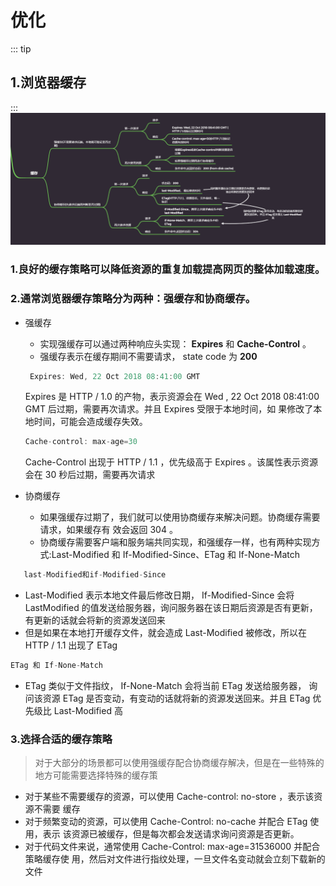 # 优化

::: tip

## 1.浏览器缓存

:::
![缓存](../assets/cache.png)
### 1.良好的缓存策略可以降低资源的重复加载提⾼⽹⻚的整体加载速度。

### 2.通常浏览器缓存策略分为两种：强缓存和协商缓存。

- 强缓存

  * 实现强缓存可以通过两种响应头实现： <b>Expires</b> 和 <b>Cache-Control</b> 。
  * 强缓存表示在缓存期间不需要请求， state code 为 <b>200</b>

  ```js
   Expires: Wed, 22 Oct 2018 08:41:00 GMT
   ```

  Expires 是 HTTP / 1.0 的产物，表示资源会在 Wed , 22 Oct 2018 08:41:00 GMT 后过期，需要再次请求。并且 Expires 受限于本地时间，如 果修改了本地时间，可能会造成缓存失效。

     ```js
     Cache-control: max-age=30
     ```

  Cache-Control 出现于 HTTP / 1.1 ，优先级⾼于 Expires 。该属性表示资源会在 30 秒后过期，需要再次请求

- 协商缓存
    * 如果强缓存过期了，我们就可以使⽤协商缓存来解决问题。协商缓存需要请求，如果缓存有 效会返回 304 。
    * 协商缓存需要客户端和服务端共同实现，和强缓存⼀样，也有两种实现⽅式:Last-Modified 和 If-Modified-Since、ETag 和 If-None-Match

```js
   last-Modified和if-Modified-Since
```

 -  Last-Modified 表示本地⽂件最后修改⽇期， If-Modified-Since 会将 LastModified 的值发送给服务器，询问服务器在该⽇期后资源是否有更新，有更新的话就会将新的资源发送回来
 - 但是如果在本地打开缓存⽂件，就会造成 Last-Modified 被修改，所以在 HTTP / 1.1 出现了 ETag

```js
ETag 和 If-None-Match
```
- ETag 类似于⽂件指纹， If-None-Match 会将当前 ETag 发送给服务器， 询问该资源 ETag 是否变动，有变动的话就将新的资源发送回来。并且 ETag 优先级⽐ Last-Modified ⾼

### 3.选择合适的缓存策略
> 对于⼤部分的场景都可以使⽤强缓存配合协商缓存解决，但是在⼀些特殊的地⽅可能需要选择特殊的缓存策

- 对于某些不需要缓存的资源，可以使⽤ Cache-control: no-store ，表示该资源不需要 缓存 
- 对于频繁变动的资源，可以使⽤ Cache-Control: no-cache 并配合 ETag 使⽤，表示 该资源已被缓存，但是每次都会发送请求询问资源是否更新。 
- 对于代码⽂件来说，通常使⽤ Cache-Control: max-age=31536000 并配合策略缓存使 ⽤，然后对⽂件进⾏指纹处理，⼀旦⽂件名变动就会⽴刻下载新的⽂件
